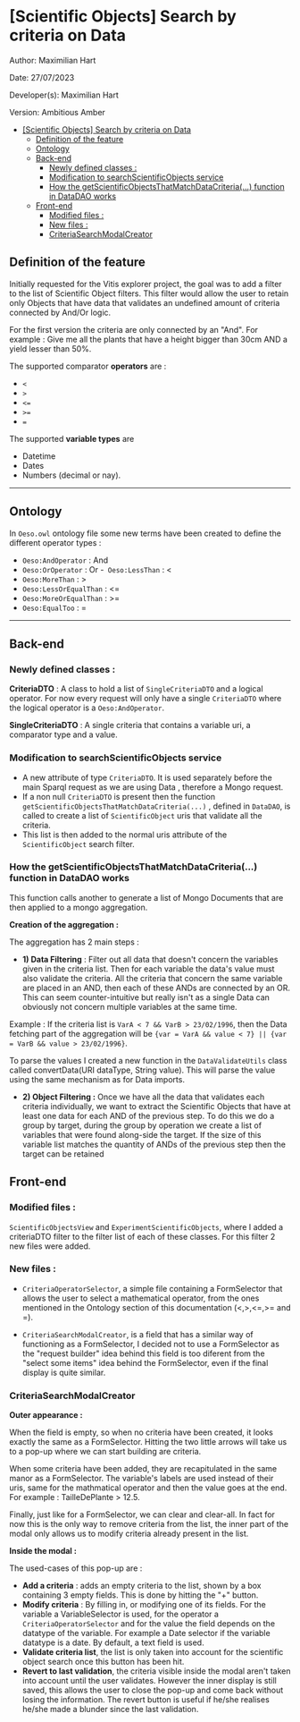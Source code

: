 # [Scientific Objects] Search by criteria on Data

Author: Maximilian Hart

Date: 27/07/2023

Developer(s): Maximilian Hart

Version: Ambitious Amber


<!-- TOC -->
* [[Scientific Objects] Search by criteria on Data](#scientific-objects-search-by-criteria-on-data)
  * [Definition of the feature](#definition-of-the-feature)
  * [Ontology](#ontology)
  * [Back-end](#back-end)
    * [Newly defined classes :](#newly-defined-classes-)
    * [Modification to searchScientificObjects service](#modification-to-searchscientificobjects-service)
    * [How the getScientificObjectsThatMatchDataCriteria(...) function in DataDAO works](#how-the-getscientificobjectsthatmatchdatacriteria-function-in-datadao-works)
  * [Front-end](#front-end)
    * [Modified files :](#modified-files-)
    * [New files :](#new-files-)
    * [CriteriaSearchModalCreator](#criteriasearchmodalcreator)
<!-- TOC -->

## Definition of the feature

Initially requested for the Vitis explorer project, the goal was to add a filter to the list of Scientific Object filters.
This filter would allow the user to retain only Objects that have data that validates an undefined amount of criteria connected
by And/Or logic.  

For the first version the criteria are only connected by an "And". For example : Give me all the plants that have a height 
bigger than 30cm AND a yield lesser than 50%.

The supported comparator **operators** are :

- `<` 
- `>`
- `<=`
- `>=` 
- `=`

The supported **variable types** are 
- Datetime
- Dates 
- Numbers (decimal or nay).

***

## Ontology

In `Oeso.owl` ontology file some new terms have been created to define the different operator types : 

- `Oeso:AndOperator` : And
- `Oeso:OrOperator` : Or
-` Oeso:LessThan` : <
- `Oeso:MoreThan` : >
- `Oeso:LessOrEqualThan` : <=
- `Oeso:MoreOrEqualThan` : >=
- `Oeso:EqualToo` : =

***

## Back-end

### Newly defined classes :

**CriteriaDTO** : A class to hold a list of `SingleCriteriaDTO` and a logical operator. For now every request will only 
have a single `CriteriaDTO` where the logical operator is a `Oeso:AndOperator`.

**SingleCriteriaDTO** : A single criteria that contains a variable uri, a comparator type and a value.

### Modification to searchScientificObjects service

- A new attribute of type `CriteriaDTO`. It is used separately before the main Sparql request as we are using Data
, therefore a Mongo request. 
- If a non null `CriteriaDTO` is present then the function `getScientificObjectsThatMatchDataCriteria(...)`
, defined in `DataDAO`, is called to create a list of `ScientificObject` uris that validate all the criteria. 
- This list is then added to the normal uris attribute of the `ScientificObject` search filter.

### How the getScientificObjectsThatMatchDataCriteria(...) function in DataDAO works

This function calls another to generate a list of Mongo Documents that are then applied to a mongo aggregation.

**Creation of the aggregation :**

The aggregation has 2 main steps :

- **1) Data Filtering** : Filter out all data that doesn't concern the variables given in the criteria list. Then for each variable the data's value
must also validate the criteria. All the criteria that concern the same variable are placed in an AND, then each of these ANDs
are connected by an OR. This can seem counter-intuitive but really isn't as a single Data can obviously not
concern multiple variables at the same time.

Example : If the criteria list is `VarA < 7 && VarB > 23/02/1996`, then the Data fetching part of the aggregation will be `{var = VarA && value < 7} || {var = VarB && value > 23/02/1996}`.

To parse the values I created a new function in the `DataValidateUtils` class called convertData(URI dataType, String value). 
This will parse the value using the same mechanism as for Data imports.

- **2) Object Filtering :** Once we have all the data that validates each criteria individually, we want to extract the Scientific Objects that
have at least one data for each AND of the previous step. To do this we do a group by target, during the group by operation we create a list of variables
that were found along-side the target. If the size of this variable list matches the quantity of ANDs of the previous step 
then the target can be retained


## Front-end

### Modified files :

`ScientificObjectsView` and `ExperimentScientificObjects`, where I added a criteriaDTO filter to
the filter list of each of these classes. For this filter 2 new files were added.

### New files :

- `CriteriaOperatorSelector`, a simple file containing a FormSelector that allows the user
to select a mathematical operator, from the ones mentioned in the Ontology section of this documentation (<,>,<=,>= and =).

- `CriteriaSearchModalCreator`, is a field that has a similar way of functioning as a FormSelector,
I decided not to use a FormSelector as the "request builder" idea behind this field is too diferent from the
"select some items" idea behind the FormSelector, even if the final display is quite similar.

### CriteriaSearchModalCreator

**Outer appearance :**

When the field is empty, so when no criteria have been created, it looks exactly the same as a FormSelector. 
Hitting the two little arrows will take us to a pop-up where we can start building are criteria.

When some criteria have been added, they are recapitulated in the same manor as a FormSelector. The variable's labels are
used instead of their uris, same for the mathmatical operator and then the value goes at the end. For example :
TailleDePlante > 12.5.

Finally, just like for a FormSelector, we can clear and clear-all. In fact for now this is the only way to remove criteria from the list,
the inner part of the modal only allows us to modify criteria already present in the list.

**Inside the modal :**

The used-cases of this pop-up are : 
- **Add a criteria** : adds an empty criteria to the list, shown by a box containing 3 empty fields.
This is done by hitting the "+" button.
- **Modify criteria** : By filling in, or modifying one of its fields. For the variable a VariableSelector is used, for
the operator a `CriteriaOperatorSelector` and for the value the field depends on the datatype of the variable. 
For example a Date selector if the variable datatype is a date. By default, a text field is used.
- **Validate criteria list**, the list is only taken into account for the scientific object search once this button has been hit.
- **Revert to last validation**, the criteria visible inside the modal aren't taken into account until the user validates. However
the inner display is still saved, this allows the user to close the pop-up and come back without losing the information. 
The revert button is useful if he/she realises he/she made a blunder since the last validation.